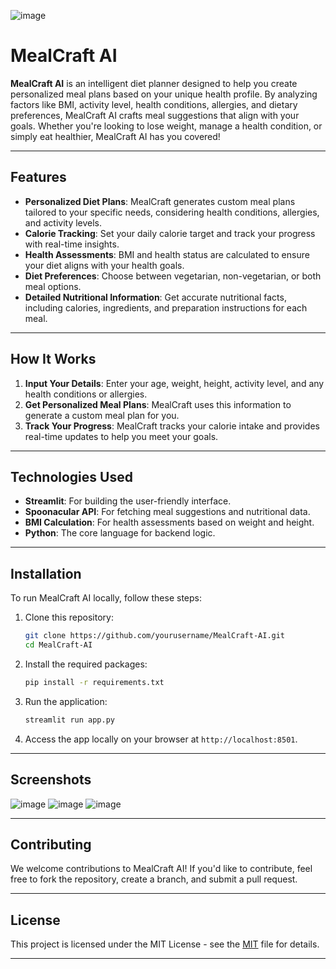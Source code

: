 ![image](https://github.com/user-attachments/assets/bf25ff40-457f-428d-992d-bdb589e6f1c1)
# **MealCraft AI**

**MealCraft AI** is an intelligent diet planner designed to help you create personalized meal plans based on your unique health profile. By analyzing factors like BMI, activity level, health conditions, allergies, and dietary preferences, MealCraft AI crafts meal suggestions that align with your goals. Whether you're looking to lose weight, manage a health condition, or simply eat healthier, MealCraft AI has you covered!

---

## **Features**

- **Personalized Diet Plans**: MealCraft generates custom meal plans tailored to your specific needs, considering health conditions, allergies, and activity levels.
- **Calorie Tracking**: Set your daily calorie target and track your progress with real-time insights.
- **Health Assessments**: BMI and health status are calculated to ensure your diet aligns with your health goals.
- **Diet Preferences**: Choose between vegetarian, non-vegetarian, or both meal options.
- **Detailed Nutritional Information**: Get accurate nutritional facts, including calories, ingredients, and preparation instructions for each meal.

---

## **How It Works**

1. **Input Your Details**: Enter your age, weight, height, activity level, and any health conditions or allergies.
2. **Get Personalized Meal Plans**: MealCraft uses this information to generate a custom meal plan for you.
3. **Track Your Progress**: MealCraft tracks your calorie intake and provides real-time updates to help you meet your goals.

---

## **Technologies Used**

- **Streamlit**: For building the user-friendly interface.
- **Spoonacular API**: For fetching meal suggestions and nutritional data.
- **BMI Calculation**: For health assessments based on weight and height.
- **Python**: The core language for backend logic.

---

## **Installation**

To run MealCraft AI locally, follow these steps:

1. Clone this repository:
    ```bash
    git clone https://github.com/yourusername/MealCraft-AI.git
    cd MealCraft-AI
    ```

2. Install the required packages:
    ```bash
    pip install -r requirements.txt
    ```

3. Run the application:
    ```bash
    streamlit run app.py
    ```

4. Access the app locally on your browser at `http://localhost:8501`.

---

## **Screenshots**

![image](https://github.com/user-attachments/assets/a9dcf587-9fd6-4e6b-bddf-41487ff2ff02)
![image](https://github.com/user-attachments/assets/d34e03ae-df46-4a32-917e-0a3bb02a749c)
![image](https://github.com/user-attachments/assets/45d77eb4-e8f4-4cdb-aeff-009a65efe47e)

---

## **Contributing**

We welcome contributions to MealCraft AI! If you'd like to contribute, feel free to fork the repository, create a branch, and submit a pull request.

---

## **License**

This project is licensed under the MIT License - see the [MIT](LICENSE) file for details.

---
